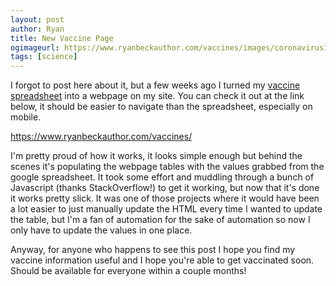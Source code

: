 ```yaml
---
layout: post
author: Ryan
title: New Vaccine Page
ogimageurl: https://www.ryanbeckauthor.com/vaccines/images/coronavirus123454321.jpg
tags: [science]
---
```

I forgot to post here about it, but a few weeks ago I turned my [vaccine spreadsheet](https://docs.google.com/spreadsheets/d/1HUY4b7Q-eoJgCBa9dKe466Pl_Q_kQO4hk3PuoI_mC4E/edit?usp=sharing) into a webpage on my site. You can check it out at the link below, it should be easier to navigate than the spreadsheet, especially on mobile.

<https://www.ryanbeckauthor.com/vaccines/>

I'm pretty proud of how it works, it looks simple enough but behind the scenes it's populating the webpage tables with the values grabbed from the google spreadsheet. It took some effort and muddling through a bunch of Javascript (thanks StackOverflow!) to get it working, but now that it's done it works pretty slick. It was one of those projects where it would have been a lot easier to just manually update the HTML every time I wanted to update the table, but I'm a fan of automation for the sake of automation so now I only have to update the values in one place.

Anyway, for anyone who happens to see this post I hope you find my vaccine information useful and I hope you're able to get vaccinated soon. Should be available for everyone within a couple months!